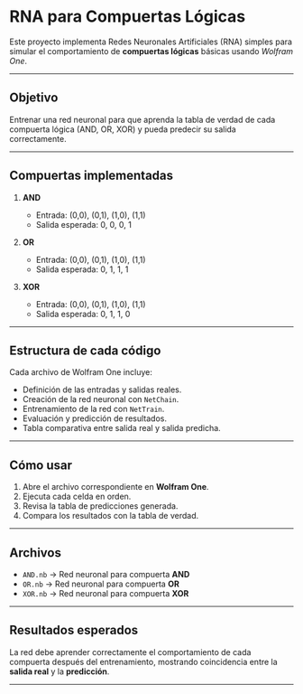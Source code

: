 # RNA para Compuertas Lógicas

Este proyecto implementa Redes Neuronales Artificiales (RNA) simples para simular el comportamiento de **compuertas lógicas** básicas usando *Wolfram One*.

---

## Objetivo
Entrenar una red neuronal para que aprenda la tabla de verdad de cada compuerta lógica (AND, OR, XOR) y pueda predecir su salida correctamente.

---

## Compuertas implementadas
1. **AND**
   - Entrada: (0,0), (0,1), (1,0), (1,1)
   - Salida esperada: 0, 0, 0, 1

2. **OR**
   - Entrada: (0,0), (0,1), (1,0), (1,1)
   - Salida esperada: 0, 1, 1, 1

3. **XOR**
   - Entrada: (0,0), (0,1), (1,0), (1,1)
   - Salida esperada: 0, 1, 1, 0

---

## Estructura de cada código
Cada archivo de Wolfram One incluye:
- Definición de las entradas y salidas reales.
- Creación de la red neuronal con `NetChain`.
- Entrenamiento de la red con `NetTrain`.
- Evaluación y predicción de resultados.
- Tabla comparativa entre salida real y salida predicha.

---

## Cómo usar
1. Abre el archivo correspondiente en **Wolfram One**.
2. Ejecuta cada celda en orden.
3. Revisa la tabla de predicciones generada.
4. Compara los resultados con la tabla de verdad.

---

## Archivos
- `AND.nb` → Red neuronal para compuerta **AND**
- `OR.nb` → Red neuronal para compuerta **OR**
- `XOR.nb` → Red neuronal para compuerta **XOR**

---

## Resultados esperados
La red debe aprender correctamente el comportamiento de cada compuerta después del entrenamiento, mostrando coincidencia entre la **salida real** y la **predicción**.

---


